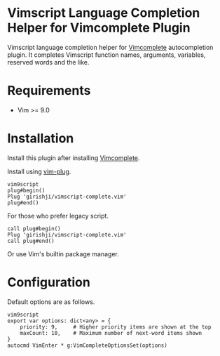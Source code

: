 # Vimscript Language Completion Helper for Vimcomplete Plugin

Vimscript language completion helper for
[Vimcomplete](https://github.com/girishji/vimcomplete) autocompletion plugin.
It completes Vimscript function names, arguments, variables, reserved words and the like.

# Requirements

- Vim >= 9.0

# Installation

Install this plugin after installing [Vimcomplete](https://github.com/girishji/vimcomplete).

Install using [vim-plug](https://github.com/junegunn/vim-plug).

```
vim9script
plug#begin()
Plug 'girishji/vimscript-complete.vim'
plug#end()
```

For those who prefer legacy script.

```
call plug#begin()
Plug 'girishji/vimscript-complete.vim'
call plug#end()
```

Or use Vim's builtin package manager.

# Configuration

Default options are as follows.

```
vim9script
export var options: dict<any> = {
    priority: 9,     # Higher priority items are shown at the top
    maxCount: 10,    # Maximum number of next-word items shown
}
autocmd VimEnter * g:VimCompleteOptionsSet(options)
```
